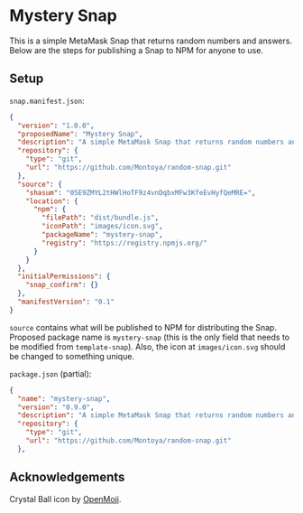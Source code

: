 # Mystery Snap

This is a simple MetaMask Snap that returns random numbers and answers. Below are the steps for publishing a Snap to NPM for anyone to use.

## Setup

`snap.manifest.json`: 

```JSON
{
  "version": "1.0.0",
  "proposedName": "Mystery Snap",
  "description": "A simple MetaMask Snap that returns random numbers and answers.",
  "repository": {
    "type": "git",
    "url": "https://github.com/Montoya/random-snap.git"
  },
  "source": {
    "shasum": "05E9ZMYL2tHWlHoTF9z4vnDqbxMFw3KfeEvHyfQeMRE=",
    "location": {
      "npm": {
        "filePath": "dist/bundle.js",
        "iconPath": "images/icon.svg",
        "packageName": "mystery-snap",
        "registry": "https://registry.npmjs.org/"
      }
    }
  },
  "initialPermissions": {
    "snap_confirm": {}
  },
  "manifestVersion": "0.1"
}
```

`source` contains what will be published to NPM for distributing the Snap. Proposed package name is `mystery-snap` (this is the only field that needs to be modified from `template-snap`). Also, the icon at `images/icon.svg` should be changed to something unique.

`package.json` (partial): 

```JSON
{
  "name": "mystery-snap",
  "version": "0.9.0",
  "description": "A simple MetaMask Snap that returns random numbers and answers.",
  "repository": {
    "type": "git",
    "url": "https://github.com/Montoya/random-snap.git"
  },
```

## Acknowledgements

Crystal Ball icon by [OpenMoji](https://openmoji.org/).